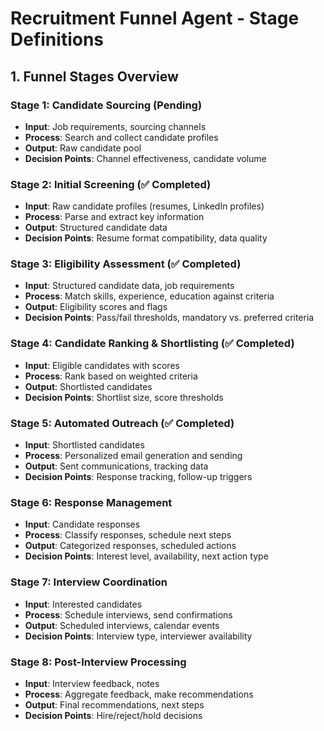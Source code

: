 # Recruitment Funnel Agent - Stage Definitions

## 1. Funnel Stages Overview

### Stage 1: **Candidate Sourcing** (Pending)
- **Input**: Job requirements, sourcing channels
- **Process**: Search and collect candidate profiles
- **Output**: Raw candidate pool
- **Decision Points**: Channel effectiveness, candidate volume

### Stage 2: **Initial Screening** (✅ Completed)
- **Input**: Raw candidate profiles (resumes, LinkedIn profiles)
- **Process**: Parse and extract key information
- **Output**: Structured candidate data
- **Decision Points**: Resume format compatibility, data quality

### Stage 3: **Eligibility Assessment** (✅ Completed)
- **Input**: Structured candidate data, job requirements
- **Process**: Match skills, experience, education against criteria
- **Output**: Eligibility scores and flags
- **Decision Points**: Pass/fail thresholds, mandatory vs. preferred criteria

### Stage 4: **Candidate Ranking & Shortlisting** (✅ Completed)
- **Input**: Eligible candidates with scores
- **Process**: Rank based on weighted criteria
- **Output**: Shortlisted candidates
- **Decision Points**: Shortlist size, score thresholds

### Stage 5: **Automated Outreach** (✅ Completed)
- **Input**: Shortlisted candidates
- **Process**: Personalized email generation and sending
- **Output**: Sent communications, tracking data
- **Decision Points**: Response tracking, follow-up triggers

### Stage 6: **Response Management**
- **Input**: Candidate responses
- **Process**: Classify responses, schedule next steps
- **Output**: Categorized responses, scheduled actions
- **Decision Points**: Interest level, availability, next action type

### Stage 7: **Interview Coordination**
- **Input**: Interested candidates
- **Process**: Schedule interviews, send confirmations
- **Output**: Scheduled interviews, calendar events
- **Decision Points**: Interview type, interviewer availability

### Stage 8: **Post-Interview Processing**
- **Input**: Interview feedback, notes
- **Process**: Aggregate feedback, make recommendations
- **Output**: Final recommendations, next steps
- **Decision Points**: Hire/reject/hold decisions